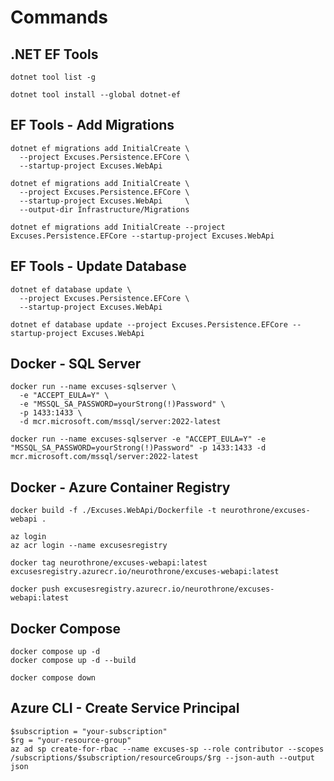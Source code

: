 ﻿# Commands

## .NET EF Tools

```shell
dotnet tool list -g

dotnet tool install --global dotnet-ef
```

## EF Tools - Add Migrations

```shell
dotnet ef migrations add InitialCreate \
  --project Excuses.Persistence.EFCore \
  --startup-project Excuses.WebApi

dotnet ef migrations add InitialCreate \
  --project Excuses.Persistence.EFCore \
  --startup-project Excuses.WebApi     \
  --output-dir Infrastructure/Migrations

dotnet ef migrations add InitialCreate --project Excuses.Persistence.EFCore --startup-project Excuses.WebApi
```

## EF Tools - Update Database

```shell
dotnet ef database update \
  --project Excuses.Persistence.EFCore \
  --startup-project Excuses.WebApi

dotnet ef database update --project Excuses.Persistence.EFCore --startup-project Excuses.WebApi
```

## Docker - SQL Server

```shell
docker run --name excuses-sqlserver \
  -e "ACCEPT_EULA=Y" \
  -e "MSSQL_SA_PASSWORD=yourStrong(!)Password" \
  -p 1433:1433 \
  -d mcr.microsoft.com/mssql/server:2022-latest

docker run --name excuses-sqlserver -e "ACCEPT_EULA=Y" -e "MSSQL_SA_PASSWORD=yourStrong(!)Password" -p 1433:1433 -d mcr.microsoft.com/mssql/server:2022-latest

```

## Docker - Azure Container Registry

```shell
docker build -f ./Excuses.WebApi/Dockerfile -t neurothrone/excuses-webapi .

az login
az acr login --name excusesregistry

docker tag neurothrone/excuses-webapi:latest excusesregistry.azurecr.io/neurothrone/excuses-webapi:latest

docker push excusesregistry.azurecr.io/neurothrone/excuses-webapi:latest
````

## Docker Compose

```shell
docker compose up -d
docker compose up -d --build

docker compose down
````

## Azure CLI - Create Service Principal

```shell
$subscription = "your-subscription"
$rg = "your-resource-group"
az ad sp create-for-rbac --name excuses-sp --role contributor --scopes /subscriptions/$subscription/resourceGroups/$rg --json-auth --output json
```
